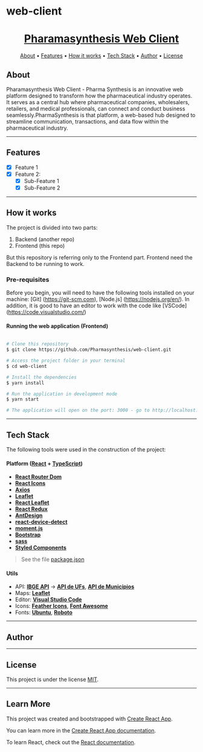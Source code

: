 # web-client
<h1 align="center">
  <a href="#"> Pharamasynthesis Web Client </a>
</h1>

<p align="center">
 <a href="#about">About</a> •
 <a href="#features">Features</a> •
 <a href="#how-it-works">How it works</a> • 
 <a href="#tech-stack">Tech Stack</a> •  
 <a href="#author">Author</a> • 
 <a href="#user-content-license">License</a>
</p>

## About

Pharamasynthesis Web Client - Pharma Synthesis is an innovative web platform designed to transform how the pharmaceutical industry operates. It serves as a central hub where pharmaceutical companies, wholesalers, retailers, and medical professionals, can connect and conduct business seamlessly.PharmaSynthesis is that platform, a web-based hub designed to streamline communication, transactions, and data flow within the pharmaceutical industry.

---

## Features

- [x] Feature 1
- [x] Feature 2:
  - [x] Sub-Feature 1
  - [x] Sub-Feature 2

---

## How it works

The project is divided into two parts:

1. Backend (another repo)
2. Frontend (this repo)

But this repository is referring only to the Frontend part. Frontend need the Backend to be running to work.

### Pre-requisites

Before you begin, you will need to have the following tools installed on your machine:
[Git] (https://git-scm.com), [Node.js] (https://nodejs.org/en/).
In addition, it is good to have an editor to work with the code like [VSCode] (https://code.visualstudio.com/)

#### Running the web application (Frontend)

```bash

# Clone this repository
$ git clone https://github.com/Pharmasynthesis/web-client.git

# Access the project folder in your terminal
$ cd web-client

# Install the dependencies
$ yarn install

# Run the application in development mode
$ yarn start

# The application will open on the port: 3000 - go to http://localhost:3000

```

---

## Tech Stack

The following tools were used in the construction of the project:

#### **Platform** ([React](https://reactjs.org/) + [TypeScript](https://www.typescriptlang.org/))

- **[React Router Dom](https://github.com/ReactTraining/react-router/tree/master/packages/react-router-dom)**
- **[React Icons](https://react-icons.github.io/react-icons/)**
- **[Axios](https://github.com/axios/axios)**
- **[Leaflet](https://react-leaflet.js.org/en/)**
- **[React Leaflet](https://react-leaflet.js.org/)**
- **[React Redux](https://github.com/reduxjs/react-redux)**
- **[AntDesign](https://ant.design/)**
- **[react-device-detect](https://github.com/duskload/react-device-detect)**
- **[moment.js](https://momentjs.com/)**
- **[Bootstrap](https://getbootstrap.com/)**
- **[sass](https://github.com/sass/dart-sass)**
- **[Styled Components](https://github.com/styled-components/styled-components)**

> See the file [package.json](https://github.com/evelinsteiger/README-template/blob/master/package.json)

#### [](#)**Utils**

- API: **[IBGE API](https://servicodados.ibge.gov.br/api/docs/localidades?versao=1)** → **[API de UFs](https://servicodados.ibge.gov.br/api/docs/localidades?versao=1#api-UFs-estadosGet)**, **[API de Municípios](https://servicodados.ibge.gov.br/api/docs/localidades?versao=1#api-Municipios-estadosUFMunicipiosGet)**
- Maps: **[Leaflet](https://react-leaflet.js.org/en/)**
- Editor: **[Visual Studio Code](https://code.visualstudio.com/)**
- Icons: **[Feather Icons](https://feathericons.com/)**, **[Font Awesome](https://fontawesome.com/)**
- Fonts: **[Ubuntu](https://fonts.google.com/specimen/Ubuntu)**, **[Roboto](https://fonts.google.com/specimen/Roboto)**

---

## Author

---

## License

This project is under the license [MIT](./LICENSE).

---

## Learn More

This project was created and bootstrapped with [Create React App](https://github.com/facebook/create-react-app).

You can learn more in the [Create React App documentation](https://facebook.github.io/create-react-app/docs/getting-started).

To learn React, check out the [React documentation](https://reactjs.org/).
